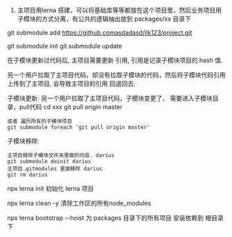 1. 主项目用lerna 搭建，可以将基础库等等都放在这个项目里，然后业务项目用子模块的方式分离，有公共的逻辑抽出放到 packages/xx 目录下

<!-- 添加 git 子模块 命令 -->
git submodule add https://github.comasdadasd/jlk123/project.git

<!-- 新clone的主项目 拉取 子模块命令 -->
git submodule init
git submodule update

在子模块更新过代码后, 主项目需要更新 引用, 引用是记录子模块项目的 hash 值.

另一个用户拉取了主项目代码，却没有拉取子模块的代码，然后将子模块代码引用上传到了主项目, 会导致主项目的引用 回退回去.

子模块更新: 
    另一个用户拉取了主项目代码，子模块变更了， 需要进入子模块目录，pull代码
    cd xxx
    git pull origin master

    或者 遍历所有的子模块项目
    git submodule foreach 'git pull origin master'

子模块移除:

    主项目移除子模块文件夹里面的内容. darius
    git submodule deinit darius 
    主项目.gitmodules 里面移除 darius
    git rm darius


npx lerna init      初始化 lerna 项目

npx lerna clean -y   清除工作区的所有node_modules

npx lerna bootstrap --hoist 为 packages 目录下的所有项目 安装依赖到 根目录下